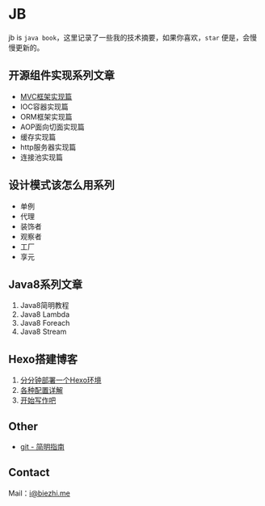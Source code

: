 # JB

jb is `java book`，这里记录了一些我的技术摘要，如果你喜欢，`star` 便是，会慢慢更新的。

## 开源组件实现系列文章

- [MVC框架实现篇](mvc/SUMMARY.md)
- IOC容器实现篇
- ORM框架实现篇
- AOP面向切面实现篇
- 缓存实现篇
- http服务器实现篇
- 连接池实现篇

## 设计模式该怎么用系列

- 单例
- 代理
- 装饰者
- 观察者
- 工厂
- 享元

## Java8系列文章

1. Java8简明教程
2. Java8 Lambda
3. Java8 Foreach
4. Java8 Stream

## Hexo搭建博客

1. [分分钟部署一个Hexo环境](hexo/hello.md)
2. [各种配置详解](hexo/config.md)
3. [开始写作吧](hexo/writing.md)

## Other

- [git - 简明指南](git/guide.md) 

## Contact

Mail：i@biezhi.me
